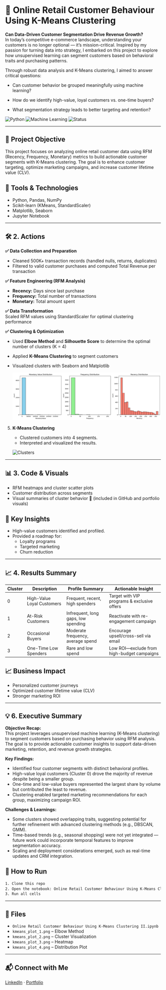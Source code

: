 # 🧠 Online Retail Customer Behaviour Using K-Means Clustering

__Can Data-Driven Customer Segmentation Drive Revenue Growth?__
<br/> In today’s competitive e-commerce landscape, understanding your customers is no longer optional — it’s mission-critical. Inspired by my passion for turning data into strategy, I embarked on this project to explore how unsupervised learning can segment customers based on behavioral traits and purchasing patterns.

Through robust data analysis and K-Means clustering, I aimed to answer critical questions:

- Can customer behavior be grouped meaningfully using machine learning?

- How do we identify high-value, loyal customers vs. one-time buyers?

- What segmentation strategy leads to better targeting and retention?

![Python](https://img.shields.io/badge/Python-3.9-blue)
![Machine Learning](https://img.shields.io/badge/Machine%20Learning-KMeans-yellowgreen)
![Status](https://img.shields.io/badge/Status-Completed-brightgreen)

---

## 📌 Project Objective
This project focuses on analyzing online retail customer data using RFM (Recency, Frequency, Monetary) metrics to build actionable customer segments with K-Means clustering. The goal is to enhance customer targeting, optimize marketing campaigns, and increase customer lifetime value (CLV).

## 🧰 Tools & Technologies
- Python, Pandas, NumPy
- Scikit-learn (KMeans, StandardScaler)
- Matplotlib, Seaborn
- Jupyter Notebook

---

## 🛠️ 2. Actions
**✅ Data Collection and Preparation**
- Cleaned 500K+ transaction records (handled nulls, returns, duplicates)
- Filtered to valid customer purchases and computed Total Revenue per transaction

**✅ Feature Engineering (RFM Analysis)**
- **Recency:** Days since last purchase
- **Frequency:** Total number of transactions
- **Monetary:** Total amount spent

**✅ Data Transformation**
<br/> Scaled RFM values using StandardScaler for optimal clustering performance

**✅ Clustering & Optimization**
- Used **Elbow Method** and **Silhouette Score** to determine the optimal number of clusters (K = 4)
- Applied **K-Means Clustering** to segment customers
- Visualized clusters with Seaborn and Matplotlib

   ![Elbow Method](kmeans_plot_1.png)

5. **K-Means Clustering**
   - Clustered customers into 4 segments.
   - Interpreted and visualized the results.

   ![Clusters](https://github.com/user-attachments/assets/6bd4ae8e-7d8a-4618-b762-8ab0ab3af2a9)


---
## 📊 3. Code & Visuals
- RFM heatmaps and cluster scatter plots
- Customer distribution across segments
- Visual summaries of cluster behavior
📌 (included in GitHub and portfolio visuals)

## 🧠 Key Insights
- High-value customers identified and profiled.
- Provided a roadmap for:
  - Loyalty programs
  - Targeted marketing
  - Churn reduction

---
## 📈 4. Results Summary
| Cluster | Description                | Profile Summary                          | Actionable Insight
|---------|----------------------------|------------------------------------------|-------------------------------------
| 0       | High-Value Loyal Customers | Frequent, recent, high spenders          | Target with VIP programs & exclusive offers
| 1       | At-Risk Customers          | Infrequent, long gaps, low spending      | Reactivate with re-engagement campaign
| 2       | Occasional Buyers          | Moderate frequency, average spend        | Encourage upsell/cross-sell via email
| 3       | One-Time Low Spenders      | Rare and low spend                       | Low ROI—exclude from high-budget campaigns

## 📈 Business Impact
- Personalized customer journeys
- Optimized customer lifetime value (CLV)
- Stronger marketing ROI

---

## 💡 6. Executive Summary
**Objective Recap:**
<br/> This project leverages unsupervised machine learning (K-Means clustering) to segment customers based on purchasing behavior using RFM analysis. The goal is to provide actionable customer insights to support data-driven marketing, retention, and revenue growth strategies.

**Key Findings:**
- Identified four customer segments with distinct behavioral profiles.
- High-value loyal customers (Cluster 0) drove the majority of revenue despite being a smaller group.
- One-time and low-value buyers represented the largest share by volume but contributed the least to revenue.
- Clustering enabled targeted marketing recommendations for each group, maximizing campaign ROI.

**Challenges & Learnings:**
- Some clusters showed overlapping traits, suggesting potential for further refinement with advanced clustering methods (e.g., DBSCAN, GMM).
- Time-based trends (e.g., seasonal shopping) were not yet integrated — future work could incorporate temporal features to improve segmentation accuracy.
- Scaling and deployment considerations emerged, such as real-time updates and CRM integration.


## 🚀 How to Run
```bash
1. Clone this repo
2. Open the notebook: Online Retail Customer Behaviour Using K-Means Clustering II.ipynb
3. Run all cells
```

---

## 📂 Files
- `Online Retail Customer Behaviour Using K-Means Clustering II.ipynb`
- `kmeans_plot_1.png` – Elbow Method
- `kmeans_plot_2.png` – Cluster Visualization
- `kmeans_plot_3.png` – Heatmap
- `kmeans_plot_4.png` – Distribution Plot

---

## 📬 Connect with Me
[LinkedIn](https://www.linkedin.com/in/YOUR_PROFILE) · [Portfolio](https://YOUR_PORTFOLIO_LINK)

